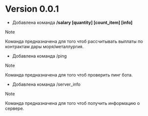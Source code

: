 # Version 0.0.1
- Добавлена команда __/salary [quantity] [count_item] [info]__
> [!NOTE]
> Команда предназначена для того чтоб рассчитывать выплаты по контрактам дары моря/металлургия. 
- Добавлена команда /ping
> [!NOTE]
> Команда предназначена для того чтоб проверить пинг бота.
- Добавлена команда /server_info
> [!NOTE]
> Команда предназначена для того чтоб получить информацию о сервере.